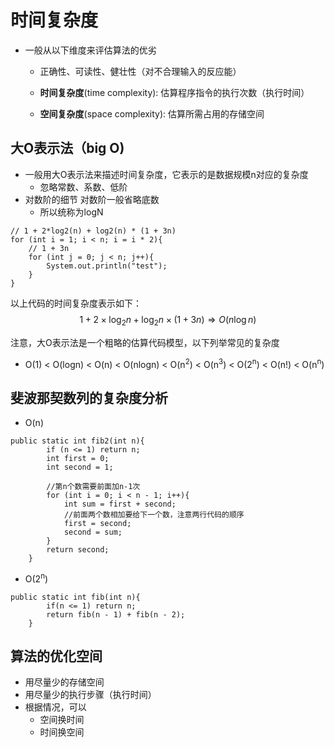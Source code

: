

# 时间复杂度

* 一般从以下维度来评估算法的优劣

  * 正确性、可读性、健壮性（对不合理输入的反应能）

  * **时间复杂度**(time complexity): 估算程序指令的执行次数（执行时间）

  * **空间复杂度**(space complexity): 估算所需占用的存储空间

    

## 大O表示法（big O)

* 一般用大O表示法来描述时间复杂度，它表示的是数据规模n对应的复杂度
  * 忽略常数、系数、低阶
* 对数阶的细节 对数阶一般省略底数
  * 所以统称为logN

```
// 1 + 2*log2(n) + log2(n) * (1 + 3n)
for (int i = 1; i < n; i = i * 2){
	// 1 + 3n
	for (int j = 0; j < n; j++){
		System.out.println("test");
	}
}
```

以上代码的时间复杂度表示如下：
$$
1 + 2 \times \log_2n + \log_2n \times (1 + 3n) \Longrightarrow O(n\log n)
$$

注意，大O表示法是一个粗略的估算代码模型，以下列举常见的复杂度

* O(1) < O(logn) < O(n) < O(nlogn) < O(n<sup>2</sup>) < O(n<sup>3</sup>) < O(2<sup>n</sup>) < O(n!) < O(n<sup>n</sup>)



## 斐波那契数列的复杂度分析

* O(n)

```
public static int fib2(int n){
        if (n <= 1) return n;
        int first = 0;
        int second = 1;

        //第n个数需要前面加n-1次
        for (int i = 0; i < n - 1; i++){
            int sum = first + second;
            //前面两个数相加要给下一个数，注意两行代码的顺序
            first = second;
            second = sum;
        }
        return second;
    }
```



* O(2<sup>n</sup>)

```
public static int fib(int n){
        if(n <= 1) return n;
        return fib(n - 1) + fib(n - 2);
    }
```



## 算法的优化空间

* 用尽量少的存储空间
* 用尽量少的执行步骤（执行时间）
* 根据情况，可以
  * 空间换时间
  * 时间换空间
